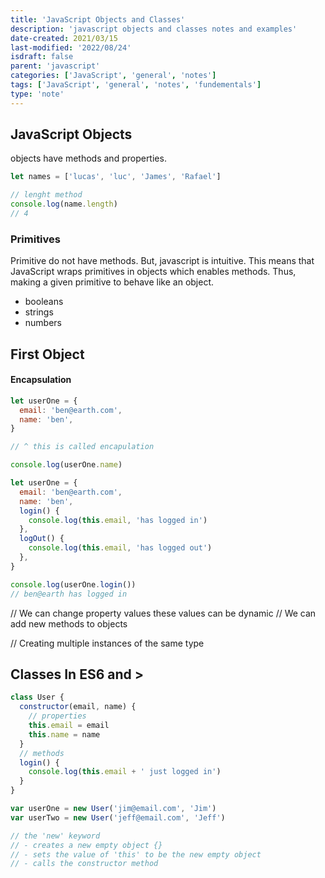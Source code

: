 ```yaml
---
title: 'JavaScript Objects and Classes'
description: 'javascript objects and classes notes and examples'
date-created: 2021/03/15
last-modified: '2022/08/24'
isdraft: false
parent: 'javascript'
categories: ['JavaScript', 'general', 'notes']
tags: ['JavaScript', 'general', 'notes', 'fundementals']
type: 'note'
---
```


## JavaScript Objects

objects have methods and properties.

```javascript
let names = ['lucas', 'luc', 'James', 'Rafael']

// lenght method
console.log(name.length)
// 4
```

### Primitives

Primitive do not have methods. But, javascript is intuitive. This means that JavaScript wraps primitives in objects which enables methods. Thus, making a given primitive to behave like an object.

- booleans
- strings
- numbers

## First Object

#### Encapsulation

```javascript
let userOne = {
  email: 'ben@earth.com',
  name: 'ben',
}

// ^ this is called encapulation

console.log(userOne.name)
```

```javascript
let userOne = {
  email: 'ben@earth.com',
  name: 'ben',
  login() {
    console.log(this.email, 'has logged in')
  },
  logOut() {
    console.log(this.email, 'has logged out')
  },
}

console.log(userOne.login())
// ben@earth has logged in
```

// We can change property values these values can be dynamic
// We can add new methods to objects

// Creating multiple instances of the same type

## Classes In ES6 and >

```javascript
class User {
  constructor(email, name) {
    // properties
    this.email = email
    this.name = name
  }
  // methods
  login() {
    console.log(this.email + ' just logged in')
  }
}

var userOne = new User('jim@email.com', 'Jim')
var userTwo = new User('jeff@email.com', 'Jeff')

// the 'new' keyword
// - creates a new empty object {}
// - sets the value of 'this' to be the new empty object
// - calls the constructor method
```
